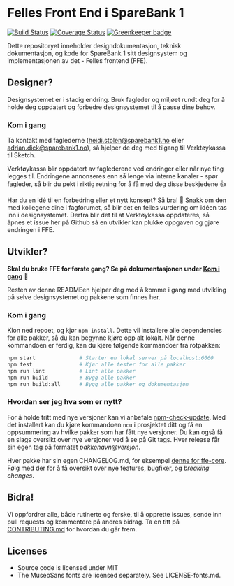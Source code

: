 # Felles Front End i SpareBank 1

[![Build Status](https://travis-ci.org/SpareBank1/designsystem.svg?branch=master)](https://travis-ci.org/SpareBank1/designsystem)
[![Coverage Status](https://coveralls.io/repos/github/SpareBank1/designsystem/badge.svg?branch=master)](https://coveralls.io/github/SpareBank1/designsystem?branch=master) [![Greenkeeper badge](https://badges.greenkeeper.io/SpareBank1/designsystem.svg)](https://greenkeeper.io/)

Dette repositoryet inneholder designdokumentasjon, teknisk dokumentasjon, og kode for SpareBank 1 sitt designsystem og
implementasjonen av det - Felles frontend (FFE).

## Designer?

Designsystemet er i stadig endring. Bruk fagleder og miljøet rundt deg for å holde deg oppdatert og forbedre
designsystemet til å passe dine behov.

### Kom i gang

Ta kontakt med faglederne (heidi.stolen@sparebank1.no eller adrian.dick@sparebank1.no), så hjelper de deg med tilgang til Verktøykassa til Sketch.

Verktøykassa blir oppdatert av faglederene ved endringer eller når nye ting legges til. Endringene annonseres enn så
lenge via interne kanaler - spør fagleder, så blir du pekt i riktig retning for å få med deg disse beskjedene :+1:

Har du en idé til en forbedring eller et nytt konsept? Så bra! :tada: Snakk om den med kollegene dine i fagforumet,
så blir det en felles vurdering om idéen tas inn i designsystemet. Derfra blir det til at Verktøykassa oppdateres,
så åpnes et issue her på Github så en utvikler kan plukke oppgaven og gjøre endringen i FFE.

## Utvikler?

**Skal du bruke FFE for første gang? Se på dokumentasjonen under [Kom i gang](https://design.sparebank1.no/kom-i-gang.html#kom-i-gang_for-utviklere)** :book:

Resten av denne READMEen hjelper deg med å komme i gang med utvikling på selve designsystemet og pakkene som finnes her.

### Kom i gang

Klon ned repoet, og kjør `npm install`. Dette vil installere alle dependencies for alle pakker, så du kan begynne
kjøre opp alt lokalt. Når denne kommandoen er ferdig, kan du kjøre følgende kommandoer fra rotpakken:


```bash
npm start              # Starter en lokal server på localhost:6060
npm test               # Kjør alle tester for alle pakker
npm run lint           # Lint alle pakker
npm run build          # Bygg alle pakker
npm run build:all      # Bygg alle pakker og dokumentasjon
```

### Hvordan ser jeg hva som er nytt?

For å holde tritt med nye versjoner kan vi anbefale [npm-check-update](https://www.npmjs.com/package/npm-check-updates).
Med det installert kan du kjøre kommandoen `ncu` i prosjektet ditt og få en oppsummering av hvilke pakker som har fått
nye versjoner. Du kan også få en slags oversikt over nye versjoner ved å se på Git tags. Hver release får sin egen tag
på formatet _pakkenavn@versjon_.

Hver pakke har sin egen CHANGELOG.md, for eksempel [denne for ffe-core](packages/ffe-core/CHANGELOG.md). Følg med der
for å få oversikt over nye features, bugfixer, og _breaking changes_.

## Bidra!

Vi oppfordrer alle, både rutinerte og ferske, til å opprette issues, sende inn pull requests og kommentere på andres
bidrag. Ta en titt på [CONTRIBUTING.md](CONTRIBUTING.md) for hvordan du går frem.

## Licenses

* Source code is licensed under MIT
* The MuseoSans fonts are licensed separately. See LICENSE-fonts.md.
